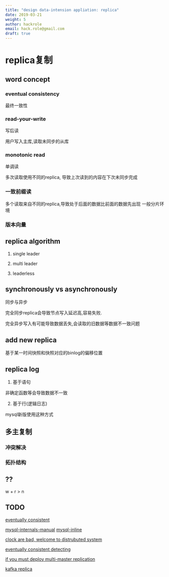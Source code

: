 ```yaml
---
title: "design data-intension appliation: replica"
date: 2019-03-21
weight: 5
author: hackrole
email: hack.role@gmail.com
draft: true
---
```




# replica复制

## word concept

### eventual consistency

最终一致性

### read-your-write

写后读

用户写入主库,读取未同步的从库


### monotonic read

单调读

多次读取使用不同的replica, 导致上次读到的内容在下次未同步完成

### 一致前缀读

多个读取来自不同的replica,导致处于后面的数据比前面的数据先出现
一般分片环境

### 版本向量

## replica algorithm

1) single leader

2) multi leader

3) leaderless


## synchronously vs asynchronously
同步与异步

完全同步replica会导致节点写入延迟高,容易失败.

完全异步写入有可能导致数据丢失,会读取的旧数据等数据不一致问题


## add new replica

基于某一时间快照和快照对应的binlog的偏移位置


## replica log

1) 基于语句

非确定函数等会导致数据不一致

2) 基于行(逻辑日志)

mysql新版使用这种方式


## 多主复制

### 冲突解决

### 拓扑结构


## ??
w + r > n


## TODO

[eventually consistent](https://queue.acm.org/detail.cfm?id=1466448)

[mysql-internals-manual](https://dev.mysql.com/doc/internals/en/)
[mysql-inline](https://www.percona.com/live/mysql-conference-2013)

[clock are bad, welcome to distrubuted system](http://basho.com/posts/technical/clocks-are-bad-or-welcome-to-distributed-systems/)

[eventually consistent detecting](http://messagepassing.blogspot.com/2011/10/eventual-consistency-detecting.html)

[if you must deploy multi-master replication](http://scale-out-blog.blogspot.com/2012/04/if-you-must-deploy-multi-master.html)

[kafka replica](https://www.slideshare.net/junrao/kafka-replication-apachecon2013)
